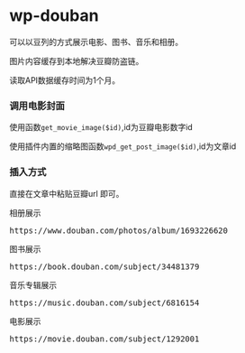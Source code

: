 # wp-douban

可以以豆列的方式展示电影、图书、音乐和相册。

图片内容缓存到本地解决豆瓣防盗链。

读取API数据缓存时间为1个月。

### 调用电影封面

使用函数`get_movie_image($id)`,id为豆瓣电影数字id

使用插件内置的缩略图函数`wpd_get_post_image($id)`,id为文章id


### 插入方式

直接在文章中粘贴豆瓣url 即可。

相册展示
<pre data-type="shortcode">https://www.douban.com/photos/album/1693226620</pre>
图书展示
<pre data-type="shortcode">https://book.douban.com/subject/34481379</pre>
音乐专辑展示
<pre data-type="shortcode">https://music.douban.com/subject/6816154</pre>
电影展示
<pre data-type="shortcode">https://movie.douban.com/subject/1292001</pre>


